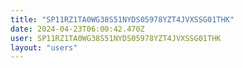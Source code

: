 ```yaml
---
title: "SP11RZ1TA0WG38S51NYDS05978YZT4JVXSSG01THK"
date: 2024-04-23T06:00:42.470Z
user: SP11RZ1TA0WG38S51NYDS05978YZT4JVXSSG01THK
layout: "users"
---
```

    